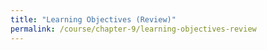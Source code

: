 ```yaml
---
title: "Learning Objectives (Review)"
permalink: /course/chapter-9/learning-objectives-review
---
```

